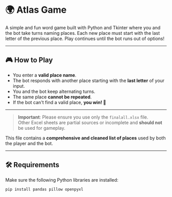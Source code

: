# 🌍 Atlas Game

A simple and fun word game built with Python and Tkinter where you and the bot take turns naming places. Each new place must start with the last letter of the previous place. Play continues until the bot runs out of options!

---

## 🎮 How to Play

- You enter a **valid place name**.
- The bot responds with another place starting with the **last letter** of your input.
- You and the bot keep alternating turns.
- The same place **cannot be repeated**.
- If the bot can't find a valid place, **you win! 🎉**

---


> **Important**: Please ensure you use only the `finalall.xlsx` file.  
> Other Excel sheets are partial sources or incomplete and **should not** be used for gameplay.

This file contains a **comprehensive and cleaned list of places** used by both the player and the bot.

---

## 🛠️ Requirements

Make sure the following Python libraries are installed:

```bash
pip install pandas pillow openpyxl

